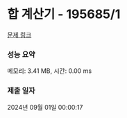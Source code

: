 # 합 계산기 - 195685/1 

[문제 링크](https://level.goorm.io/exam/195685/%ED%95%A9-%EA%B3%84%EC%82%B0%EA%B8%B0/quiz/1) 

### 성능 요약

메모리: 3.41 MB, 시간: 0.00 ms

### 제출 일자

2024년 09월 01일 00:00:17

